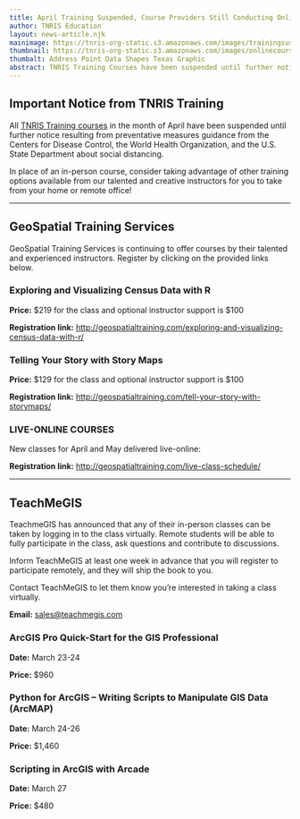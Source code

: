 ```yaml
---
title: April Training Suspended, Course Providers Still Conducting Online Courses
author: TNRIS Education
layout: news-article.njk
mainimage: https://tnris-org-static.s3.amazonaws.com/images/trainingsuspended2.jpg
thumbnail: https://tnris-org-static.s3.amazonaws.com/images/onlinecourses_th.jpg
thumbalt: Address Point Data Shapes Texas Graphic
abstract: TNRIS Training Courses have been suspended until further notice to follow health guidelines. Our valued course providers are still providing online courses to keep your professional development on track.
---
```


## Important Notice from TNRIS Training

<p class="lead">All <a href="/education">TNRIS Training courses</a> in the month of April have been suspended until further notice resulting from preventative measures guidance from the Centers for Disease Control, the World Health Organization, and the U.S. State Department about social distancing.</p>

In place of an in-person course, consider taking advantage of other training options available from our talented and creative instructors for you to take from your home or remote office!

* * *

<h2 class="geospatial-header">GeoSpatial Training Services</h2>

GeoSpatial Training Services is continuing to offer courses by their talented and experienced instructors. Register by clicking on the provided links below.

### Exploring and Visualizing Census Data with R

**Price:** $219 for the class and optional instructor support is $100

**Registration link:** <http://geospatialtraining.com/exploring-and-visualizing-census-data-with-r/>

### Telling Your Story with Story Maps

**Price:** $129 for the class and optional instructor support is $100

**Registration link:**	<http://geospatialtraining.com/tell-your-story-with-storymaps/>

### LIVE-ONLINE COURSES

New classes for April and May delivered live-online:

**Registration link:** <http://geospatialtraining.com/live-class-schedule/>

* * *

<h2 class="teachmegis-header">TeachMeGIS</h2>

TeachmeGIS has announced that any of their in-person classes can be taken by logging in to the class virtually.  Remote students will be able to fully participate in the class, ask questions and contribute to discussions.

Inform TeachMeGIS at least one week in advance that you will register to participate remotely, and they will ship the book to you.

Contact TeachMeGIS to let them know you’re interested in taking a class virtually.

**Email:** sales@teachmegis.com

### ArcGIS Pro Quick-Start for the GIS Professional

**Date:** March 23-24

**Price:** $960

### Python for ArcGIS – Writing Scripts to Manipulate GIS Data (ArcMAP)

**Date:** March 24-26

**Price:** $1,460

### Scripting in ArcGIS with Arcade

**Date:** March 27

**Price:** $480
